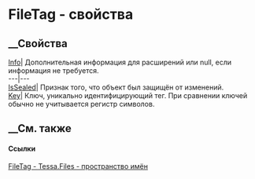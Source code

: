 # FileTag - свойства
##  __Свойства
[Info](P_Tessa_Files_FileTag_Info.htm)| Дополнительная информация для
расширений или null, если информация не требуется.  
---|---  
[IsSealed](P_Tessa_Files_FileTag_IsSealed.htm)| Признак того, что объект был
защищён от изменений.  
[Key](P_Tessa_Files_FileTag_Key.htm)| Ключ, уникально идентифицирующий тег.
При сравнении ключей обычно не учитывается регистр символов.  
##  __См. также
#### Ссылки
[FileTag - ](T_Tessa_Files_FileTag.htm)
[Tessa.Files - пространство имён](N_Tessa_Files.htm)
